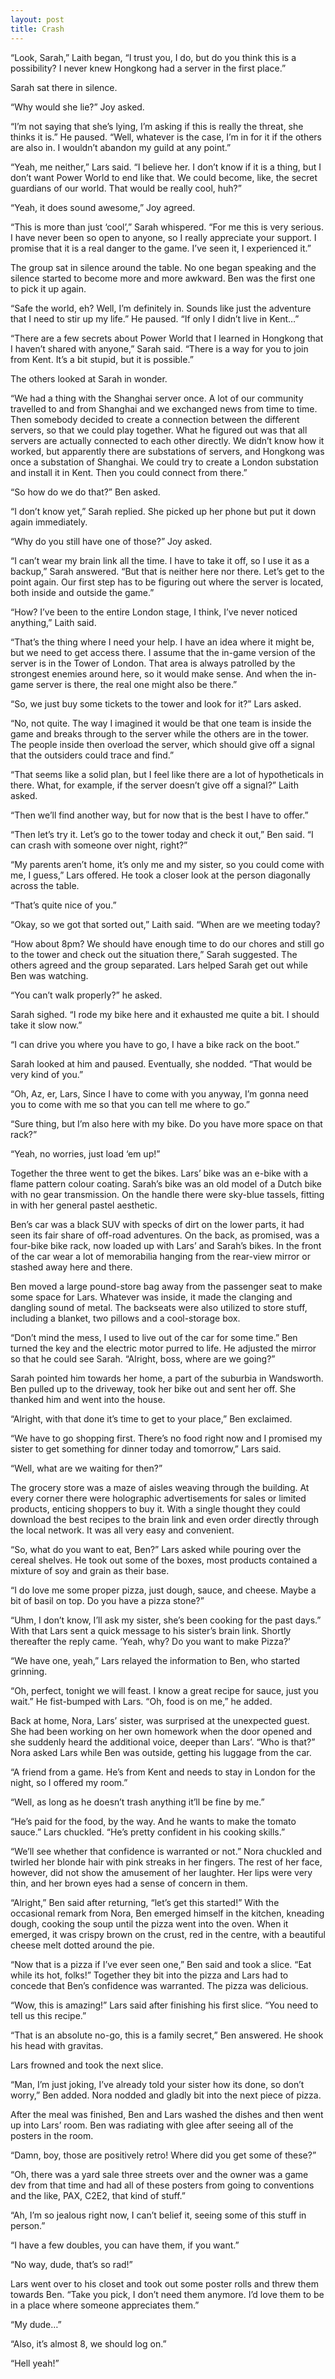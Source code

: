 ```yaml
---
layout: post
title: Crash
---
```


“Look, Sarah,” Laith began, “I trust you, I do, but do you think this is a possibility? I never knew Hongkong had a server in the first place.”

Sarah sat there in silence.

“Why would she lie?” Joy asked.

“I’m not saying that she’s lying, I’m asking if this is really the threat, she thinks it is.” He paused. “Well, whatever is the case, I’m in for it if the others are also in. I wouldn’t abandon my guild at any point.”

“Yeah, me neither,” Lars said. “I believe her. I don’t know if it is a thing, but I don’t want Power World to end like that. We could become, like, the secret guardians of our world. That would be really cool, huh?”

“Yeah, it does sound awesome,” Joy agreed.

“This is more than just ‘cool’,” Sarah whispered. “For me this is very serious. I have never been so open to anyone, so I really appreciate your support. I promise that it is a real danger to the game. I’ve seen it, I experienced it.”

The group sat in silence around the table. No one began speaking and the silence started to become more and more awkward. Ben was the first one to pick it up again.

“Safe the world, eh? Well, I’m definitely in. Sounds like just the adventure that I need to stir up my life.” He paused. “If only I didn’t live in Kent…”

“There are a few secrets about Power World that I learned in Hongkong that I haven’t shared with anyone,” Sarah said. “There is a way for you to join from Kent. It’s a bit stupid, but it is possible.”

The others looked at Sarah in wonder.

“We had a thing with the Shanghai server once. A lot of our community travelled to and from Shanghai and we exchanged news from time to time. Then somebody decided to create a connection between the different servers, so that we could play together. What he figured out was that all servers are actually connected to each other directly. We didn’t know how it worked, but apparently there are substations of servers, and Hongkong was once a substation of Shanghai. We could try to create a London substation and install it in Kent. Then you could connect from there.”

“So how do we do that?” Ben asked.

“I don’t know yet,” Sarah replied. She picked up her phone but put it down again immediately.

“Why do you still have one of those?” Joy asked.

“I can’t wear my brain link all the time. I have to take it off, so I use it as a backup,” Sarah answered. “But that is neither here nor there. Let’s get to the point again. Our first step has to be figuring out where the server is located, both inside and outside the game.”

“How? I’ve been to the entire London stage, I think, I’ve never noticed anything,” Laith said.

“That’s the thing where I need your help. I have an idea where it might be, but we need to get access there. I assume that the in-game version of the server is in the Tower of London. That area is always patrolled by the strongest enemies around here, so it would make sense. And when the in-game server is there, the real one might also be there.”

“So, we just buy some tickets to the tower and look for it?” Lars asked.

“No, not quite. The way I imagined it would be that one team is inside the game and breaks through to the server while the others are in the tower. The people inside then overload the server, which should give off a signal that the outsiders could trace and find.”

“That seems like a solid plan, but I feel like there are a lot of hypotheticals in there. What, for example, if the server doesn’t give off a signal?” Laith asked.

“Then we’ll find another way, but for now that is the best I have to offer.”

“Then let’s try it. Let’s go to the tower today and check it out,” Ben said. “I can crash with someone over night, right?”

“My parents aren’t home, it’s only me and my sister, so you could come with me, I guess,” Lars offered. He took a closer look at the person diagonally across the table.

“That’s quite nice of you.”

“Okay, so we got that sorted out,” Laith said. “When are we meeting today?

“How about 8pm? We should have enough time to do our chores and still go to the tower and check out the situation there,” Sarah suggested. The others agreed and the group separated. Lars helped Sarah get out while Ben was watching.

“You can’t walk properly?” he asked.

Sarah sighed. “I rode my bike here and it exhausted me quite a bit. I should take it slow now.”

“I can drive you where you have to go, I have a bike rack on the boot.”

Sarah looked at him and paused. Eventually, she nodded. “That would be very kind of you.”

“Oh, Az, er, Lars, Since I have to come with you anyway, I’m gonna need you to come with me so that you can tell me where to go.”

“Sure thing, but I’m also here with my bike. Do you have more space on that rack?”

“Yeah, no worries, just load ‘em up!”

Together the three went to get the bikes. Lars’ bike was an e-bike with a flame pattern colour coating. Sarah’s bike was an old model of a Dutch bike with no gear transmission. On the handle there were sky-blue tassels, fitting in with her general pastel aesthetic.

Ben’s car was a black SUV with specks of dirt on the lower parts, it had seen its fair share of off-road adventures. On the back, as promised, was a four-bike bike rack, now loaded up with Lars’ and Sarah’s bikes. In the front of the car wear a lot of memorabilia hanging from the rear-view mirror or stashed away here and there. 

Ben moved a large pound-store bag away from the passenger seat to make some space for Lars. Whatever was inside, it made the clanging and dangling sound of metal. The backseats were also utilized to store stuff, including a blanket, two pillows and a cool-storage box.

“Don’t mind the mess, I used to live out of the car for some time.” Ben turned the key and the electric motor purred to life. He adjusted the mirror so that he could see Sarah. “Alright, boss, where are we going?”

Sarah pointed him towards her home, a part of the suburbia in Wandsworth. Ben pulled up to the driveway, took her bike out and sent her off. She thanked him and went into the house.

“Alright, with that done it’s time to get to your place,” Ben exclaimed.

“We have to go shopping first. There’s no food right now and I promised my sister to get something for dinner today and tomorrow,” Lars said.

“Well, what are we waiting for then?”

The grocery store was a maze of aisles weaving through the building. At every corner there were holographic advertisements for sales or limited products, enticing shoppers to buy it. With a single thought they could download the best recipes to the brain link and even order directly through the local network. It was all very easy and convenient.

“So, what do you want to eat, Ben?” Lars asked while pouring over the cereal shelves. He took out some of the boxes, most products contained a mixture of soy and grain as their base.

“I do love me some proper pizza, just dough, sauce, and cheese. Maybe a bit of basil on top. Do you have a pizza stone?”

“Uhm, I don’t know, I’ll ask my sister, she’s been cooking for the past days.” With that Lars sent a quick message to his sister’s brain link. Shortly thereafter the reply came. ‘Yeah, why? Do you want to make Pizza?’

“We have one, yeah,” Lars relayed the information to Ben, who started grinning.

“Oh, perfect, tonight we will feast. I know a great recipe for sauce, just you wait.” He fist-bumped with Lars. “Oh, food is on me,” he added.

Back at home, Nora, Lars’ sister, was surprised at the unexpected guest. She had been working on her own homework when the door opened and she suddenly heard the additional voice, deeper than Lars’. “Who is that?” Nora asked Lars while Ben was outside, getting his luggage from the car.

“A friend from a game. He’s from Kent and needs to stay in London for the night, so I offered my room.”

“Well, as long as he doesn’t trash anything it’ll be fine by me.”

“He’s paid for the food, by the way. And he wants to make the tomato sauce.” Lars chuckled. “He’s pretty confident in his cooking skills.”

“We’ll see whether that confidence is warranted or not.” Nora chuckled and twirled her blonde hair with pink streaks in her fingers. The rest of her face, however, did not show the amusement of her laughter. Her lips were very thin, and her brown eyes had a sense of concern in them.

“Alright,” Ben said after returning, “let’s get this started!” With the occasional remark from Nora, Ben emerged himself in the kitchen, kneading dough, cooking the soup until the pizza went into the oven. When it emerged, it was crispy brown on the crust, red in the centre, with a beautiful cheese melt dotted around the pie.

“Now that is a pizza if I’ve ever seen one,” Ben said and took a slice. “Eat while its hot, folks!” Together they bit into the pizza and Lars had to concede that Ben’s confidence was warranted. The pizza was delicious.

“Wow, this is amazing!” Lars said after finishing his first slice. “You need to tell us this recipe.”

“That is an absolute no-go, this is a family secret,” Ben answered. He shook his head with gravitas.

Lars frowned and took the next slice.

“Man, I’m just joking, I’ve already told your sister how its done, so don’t worry,” Ben added. Nora nodded and gladly bit into the next piece of pizza.

After the meal was finished, Ben and Lars washed the dishes and then went up into Lars’ room. Ben was radiating with glee after seeing all of the posters in the room.

“Damn, boy, those are positively retro! Where did you get some of these?”

“Oh, there was a yard sale three streets over and the owner was a game dev from that time and had all of these posters from going to conventions and the like, PAX, C2E2, that kind of stuff.”

“Ah, I’m so jealous right now, I can’t belief it, seeing some of this stuff in person.”

“I have a few doubles, you can have them, if you want.”

“No way, dude, that’s so rad!”

Lars went over to his closet and took out some poster rolls and threw them towards Ben. “Take you pick, I don’t need them anymore. I’d love them to be in a place where someone appreciates them.”

“My dude…”

“Also, it’s almost 8, we should log on.”

“Hell yeah!”
